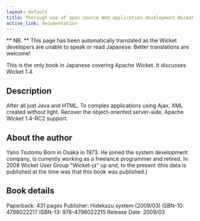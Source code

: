 ```yaml
---
layout: default
title: Thorough use of open source Web application development Wicket
active_link: documentation
---
```


** NB. ** This page has been automatically translated as the Wicket developers
are unable to speak or read Japanese. Better translations are welcome!

This is the only book in Japanese covering Apache Wicket. 
It discusses Wicket 1.4.

## Description ##

After all just Java and HTML.
To complex applications using Ajax, XML created without light.
Recover the object-oriented server-side. 
Apache Wicket 1.4-RC2 support.

## About the author ##

Yano Tsutomu Born in Osaka in 1973.
He joined the system development company, is currently working as a freelance programmer and retired. 
In 2008 Wicket User Group "Wicket-ja" up and, to the present (this data is published at the time was that this book was published.)

## Book details ##

Paperback: 431 pages
Publisher: Hidekazu system (2009/03)
ISBN-10: 4798022217
ISBN-13: 978-4798022215
Release Date: 2009/03
